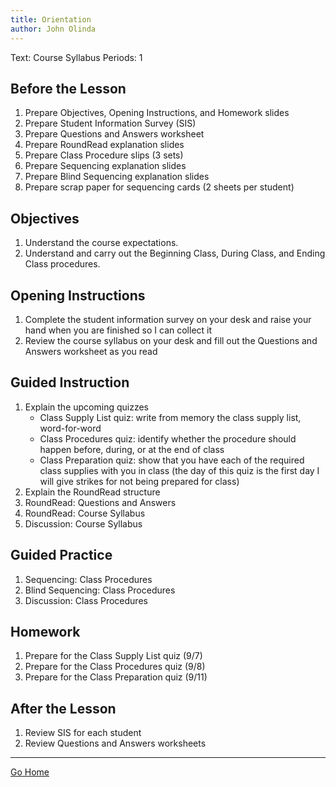 ```yaml
---
title: Orientation
author: John Olinda
---
```


Text: Course Syllabus
Periods: 1

## Before the Lesson

1. Prepare Objectives, Opening Instructions, and Homework slides
2. Prepare Student Information Survey (SIS)
3. Prepare Questions and Answers worksheet
4. Prepare RoundRead explanation slides
5. Prepare Class Procedure slips (3 sets)
6. Prepare Sequencing explanation slides
7. Prepare Blind Sequencing explanation slides
8. Prepare scrap paper for sequencing cards (2 sheets per student)

## Objectives

1. Understand the course expectations.
2. Understand and carry out the Beginning Class, During Class, and Ending Class procedures.

## Opening Instructions

1. Complete the student information survey on your desk and raise your hand when you are finished so I can collect it
2. Review the course syllabus on your desk and fill out the Questions and Answers worksheet as you read

## Guided Instruction

1. Explain the upcoming quizzes
    * Class Supply List quiz: write from memory the class supply list, word-for-word
    * Class Procedures quiz: identify whether the procedure should happen before, during, or at the end of class
    * Class Preparation quiz: show that you have each of the required class supplies with you in class (the day of this quiz is the first day I will give strikes for not being prepared for class)
1. Explain the RoundRead structure
2. RoundRead: Questions and Answers
3. RoundRead: Course Syllabus
4. Discussion: Course Syllabus

## Guided Practice

1. Sequencing: Class Procedures
2. Blind Sequencing: Class Procedures
3. Discussion: Class Procedures

## Homework

1. Prepare for the Class Supply List quiz (9/7)
2. Prepare for the Class Procedures quiz (9/8)
3. Prepare for the Class Preparation quiz (9/11)

## After the Lesson

1. Review SIS for each student
2. Review Questions and Answers worksheets

---

[Go Home](index.html)
